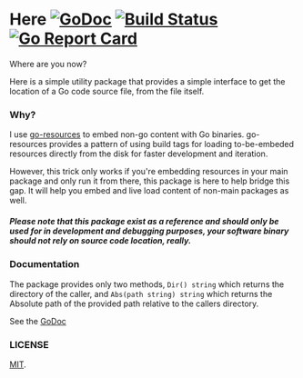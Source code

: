 # Here [![GoDoc](https://img.shields.io/badge/godoc-reference-blue.svg?style=flat-square)](https://godoc.org/github.com/omeid/go-here)  [![Build Status](https://travis-ci.org/omeid/go-here.svg?branch=master)](https://travis-ci.org/omeid/go-here) [![Go Report Card](https://goreportcard.com/badge/github.com/omeid/go-here)](https://goreportcard.com/report/github.com/omeid/go-here)
Where are you now?


Here is a simple utility package that provides a simple interface to get the location of a Go code source file, from the file itself.

### Why?

I use [go-resources](https://github.com/omeid/go-resources) to embed non-go content with Go binaries. go-resources provides a pattern of using build tags for loading to-be-embeded resources directly from the disk for faster development and iteration.

However, this trick only works if you're embedding resources in your main package and only run it from there, this package is here to help bridge this gap. It will help you embed and live load content of non-main packages as well.


##### Please note that this package exist as a reference and should only be used for in development and debugging purposes, your software binary should _not_ rely on source code location, really.

### Documentation

The package provides only two methods, `Dir() string` which returns the directory of the caller, and `Abs(path string) string` which returns the Absolute path of the provided path relative to the callers directory.

See the [GoDoc](https://godoc.org/github.com/omeid/go-here)



### LICENSE
  [MIT](LICENSE).
